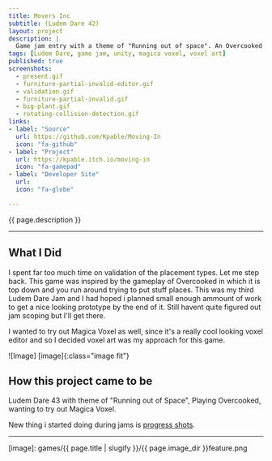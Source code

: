 ```yaml
---
title: Movers Inc
subtitle: (Ludem Dare 42)
layout: project
description: |
  Game jam entry with a theme of "Running out of space". An Overcooked inspired prototype in which you continuously get incoming packages and have to place as much as you can in the apartment.
tags: [Ludem Dare, game jam, unity, magica voxel, voxel art]
published: true
screenshots:
  - present.gif
  - furniture-partial-invalid-editor.gif
  - validation.gif
  - furniture-partial-invalid.gif
  - big-plant.gif
  - rotating-collision-detection.gif
links:
- label: "Source"
  url: https://github.com/Kpable/Moving-In
  icon: "fa-github"
- label: "Project"
  url: https://kpable.itch.io/moving-in
  icon: "fa-gamepad"
- label: "Developer Site"
  url: 
  icon: "fa-globe"

---
```


<!-- Description -->
{{ page.description }}

---

## What I Did

I spent far too much time on validation of the placement types. Let me step back. This game was inspired by the gameplay of Overcooked in which it is top down and you run around trying to put stuff places. This was my third Ludem Dare Jam and I had hoped i planned small enough ammount of work to get a nice looking prototype by the end of it. Still havent quite figured out jam scoping but I'll get there. 

I wanted to try out Magica Voxel as well, since it's a really cool looking voxel editor and so I decided voxel art was my approach for this game. 


![Image] [image]{:class="image fit"}

<!--excerpt_end-->

## How this project came to be

Ludem Dare 43 with theme of "Running out of Space", Playing Overcooked, wanting to try out Magica Voxel.  

New thing i started doing during jams is [progress shots](https://github.com/Kpable/LDJam42/blob/develop/Screenshots/Display.md). 

---


[image]: games/{{ page.title | slugify }}/{{ page.image_dir }}feature.png